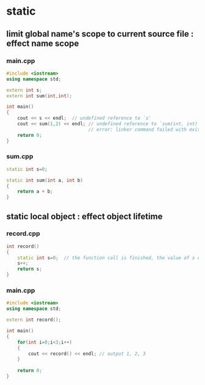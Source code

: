 # static

## limit global name's scope to current source file : effect name scope

### main.cpp 

```cpp
#include <iostream>
using namespace std;

extern int s;
extern int sum(int,int);

int main()
{
    cout << s << endl;  // undefined reference to `s'
    cout << sum(1,2) << endl; // undefined reference to `sum(int, int)'
                              // error: linker command failed with exit code 1 
    return 0;
}
```

### sum.cpp

```cpp
static int s=0;

static int sum(int a, int b)
{
    return a + b;
} 
```

## static local object : effect object lifetime 

### record.cpp

```cpp
int record()
{
    static int s=0;  // the function call is finished, the value of s can be remembered
    s++;
    return s;
}
```

### main.cpp

```cpp
#include <iostream>
using namespace std;

extern int record();

int main()
{
    for(int i=0;i<3;i++)
    {
        cout << record() << endl; // output 1, 2, 3
    }
    
    return 0;
}
```
